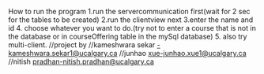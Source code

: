How to run the program
1.run the servercommunication first(wait for 2 sec for the tables to be created)
2.run the clientview next
3.enter the name and id
4. choose whatever you want to do.(try not to enter a course that is not in the database or in courseOffering table in the mySql database)
5. also try multi-client.
//project by
//kameshwara sekar -kameshwara.sekar1@ucalgary.ca
//junhao xue-junhao.xue1@ucalgary.ca
//nitish pradhan-nitish.pradhan@ucalgary.ca